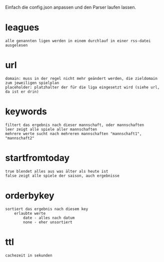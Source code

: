 Einfach die config.json anpassen und den Parser laufen lassen.

# leagues
    alle genannten ligen werden in einem durchlauf in einer rss-datei ausgelesen

# url
    domain: muss in der regel nicht mehr geändert werden, die zieldomain zum jeweiligen spielplan
    placeholder: platzhalter der für die liga eingesetzt wird (siehe url, da ist er drin)

# keywords
    filtert das ergebnis nach dieser mannschaft, oder mannschaften
    leer zeigt alle spiele aller mannschaften
    mehrere werte sucht nach mehreren mannschaften "mannschaft1", "mannschaft2"

# startfromtoday
    true blendet alles aus was älter als heute ist
    false zeigt alle spiele der saison, auch ergebnisse

# orderbykey
    sortiert das ergebnis nach diesem key
        erlaubte werte
            date - alles nach datum
            none - eher unsortiert
# ttl
    cachezeit in sekunden